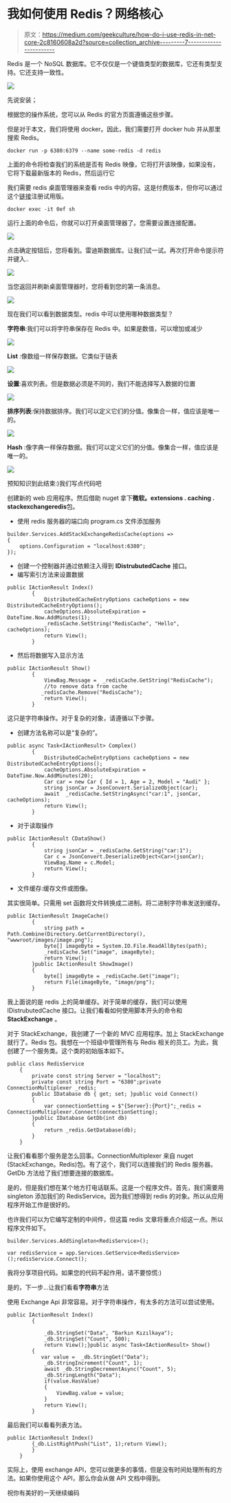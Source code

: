 # 我如何使用 Redis？网络核心

> 原文：<https://medium.com/geekculture/how-do-i-use-redis-in-net-core-2c8160608a2d?source=collection_archive---------7----------------------->

Redis 是一个 NoSQL 数据库。它不仅仅是一个键值类型的数据库，它还有类型支持。它还支持一致性。

![](img/63edd678ca995e5c38c63d6318f59675.png)

先说安装；

根据您的操作系统，您可以从 Redis 的官方页面遵循这些步骤。

但是对于本文，我们将使用 docker。因此，我们需要打开 docker hub 并从那里搜索 Redis。

```
docker run -p 6380:6379 --name some-redis -d redis
```

上面的命令将检查我们的系统是否有 Redis 映像，它将打开该映像，如果没有，它将下载最新版本的 Redis，然后运行它

我们需要 redis 桌面管理器来查看 redis 中的内容。这是付费版本，但你可以通过这个[链接](https://resp.app/)注册试用版。

```
docker exec -it 0ef sh
```

运行上面的命令后，你就可以打开桌面管理器了。您需要设置连接配置。

![](img/f205cf6afe208059bfa3b4acf06e1e2d.png)

点击确定按钮后，您将看到。雷迪斯数据库。让我们试一试。再次打开命令提示符并键入..

![](img/5b594b956bfb58f95aced1436c5113b5.png)

当您返回并刷新桌面管理器时，您将看到您的第一条消息。

![](img/de586d8e8d64e1b9df7c634817b6fa21.png)

现在我们可以看到数据类型。redis 中可以使用哪种数据类型？

**字符串**:我们可以将字符串保存在 Redis 中。如果是数值，可以增加或减少

![](img/5403a8f3782f40b901da7320adcb8851.png)

**List** :像数组一样保存数据。它类似于链表

![](img/4a8ed1b665c9779cee01c49dc0f34f9e.png)

**设置**:喜欢列表。但是数据必须是不同的，我们不能选择写入数据的位置

![](img/4073139b45aa6b4fb445cdebd31e5da0.png)

**排序列表**:保持数据排序。我们可以定义它们的分值。像集合一样，值应该是唯一的。

![](img/6b439258ce49c01ed8f2799af7116bcb.png)

**Hash** :像字典一样保存数据。我们可以定义它们的分值。像集合一样，值应该是唯一的。

![](img/948cbb96f0efa1e88319599635e30f19.png)

预知知识到此结束:)我们写点代码吧

创建新的 web 应用程序。然后借助 nuget 拿下**微软。extensions . caching . stackexchangeredis**包。

*   使用 redis 服务器的端口向 program.cs 文件添加服务

```
builder.Services.AddStackExchangeRedisCache(options =>
{
    options.Configuration = "localhost:6380";
});
```

*   创建一个控制器并通过依赖注入得到 **IDistrubutedCache** 接口。
*   编写索引方法来设置数据

```
public IActionResult Index()
        {
            DistributedCacheEntryOptions cacheOptions = new DistributedCacheEntryOptions();
            cacheOptions.AbsoluteExpiration = DateTime.Now.AddMinutes(1);
            _redisCache.SetString("RedisCache", "Hello", cacheOptions);
            return View();
        }
```

*   然后将数据写入显示方法

```
public IActionResult Show()
        {
            ViewBag.Message =  _redisCache.GetString("RedisCache");
            //to remove data from cache
           _redisCache.Remove("RedisCache");
            return View();
        }
```

这只是字符串操作。对于复杂的对象，请遵循以下步骤。

*   创建方法名称可以是“复杂的”。

```
public async Task<IActionResult> Complex()
        {
            DistributedCacheEntryOptions cacheOptions = new DistributedCacheEntryOptions();
            cacheOptions.AbsoluteExpiration = DateTime.Now.AddMinutes(20);
            Car car = new Car { Id = 1, Age = 2, Model = "Audi" };
            string jsonCar = JsonConvert.SerializeObject(car);
            await  _redisCache.SetStringAsync("car:1", jsonCar, cacheOptions);
            return View();
        }
```

*   对于读取操作

```
public IActionResult CDataShow()
        {
            string jsonCar = _redisCache.GetString("car:1");
            Car c = JsonConvert.DeserializeObject<Car>(jsonCar);
            ViewBag.Name = c.Model;
            return View();
        }
```

*   文件缓存:缓存文件或图像。

其实很简单。只需用 set 函数将文件转换成二进制。将二进制字符串发送到缓存。

```
public IActionResult ImageCache()
        {
            string path = Path.Combine(Directory.GetCurrentDirectory(), "wwwroot/images/image.png");
            byte[] imageByte = System.IO.File.ReadAllBytes(path);
            _redisCache.Set("image", imageByte);
            return View();
        }public IActionResult ShowImage()
        {
            byte[] imageByte = _redisCache.Get("image");
            return File(imageByte, "image/png");
        }
```

我上面说的是 redis 上的简单缓存。对于简单的缓存，我们可以使用 IDistrubutedCache 接口。让我们看看如何使用脚本开头的命令和 **StackExchange** 。

对于 StackExchange，我创建了一个新的 MVC 应用程序。加上 StackExchange 就行了。Redis 包。我想在一个班级中管理所有与 Redis 相关的员工。为此，我创建了一个服务类。这个类的初始版本如下。

```
public class RedisService
    {
        private const string Server = "localhost";
        private const string Port = "6380";private ConnectionMultiplexer _redis;
        public IDatabase db { get; set; }public void Connect()
        {
            var connectionSetting = $"{Server}:{Port}";_redis = ConnectionMultiplexer.Connect(connectionSetting);
        }public IDatabase GetDb(int db)
        {
            return _redis.GetDatabase(db);
        }
    }
```

让我们看看那个服务是怎么回事。ConnectionMultiplexer 来自 nuget (StackExchange。Redis)包。有了这个，我们可以连接我们的 Redis 服务器。GetDb 方法给了我们想要连接的数据库。

是的，但是我们想在某个地方打电话联系。这是一个程序文件。首先，我们需要用 singleton 添加我们的 RedisService。因为我们想得到 redis 的对象。所以从应用程序开始工作是很好的。

也许我们可以为它编写定制的中间件，但这篇 redis 文章将重点介绍这一点。所以程序文件如下。

```
builder.Services.AddSingleton<RedisService>();

var redisService = app.Services.GetService<RedisService>();redisService.Connect();
```

我将分享项目代码。如果您的代码不起作用，请不要惊慌:)

是的，下一步…让我们看看**字符串**方法

使用 Exchange Api 非常容易。对于字符串操作，有太多的方法可以尝试使用。

```
public IActionResult Index()
        {

            _db.StringSet("Data", "Barkın Kızılkaya");
            _db.StringSet("Count", 500);
            return View();}public async Task<IActionResult> Show()
        {
           var value =  _db.StringGet("Data");
            _db.StringIncrement("Count", 1);
            await _db.StringDecrementAsync("Count", 5);
            _db.StringLength("Data");
            if(value.HasValue)
            {
                ViewBag.value = value;
            }
            return View();
        }
```

最后我们可以看看列表方法。

```
public IActionResult Index()
        {_db.ListRightPush("List", 1);return View();
        }
    }
```

实际上，使用 exchange API，您可以做更多的事情，但是没有时间处理所有的方法。如果你使用这个 API，那么你会从做 API 文档中得到。

祝你有美好的一天继续编码